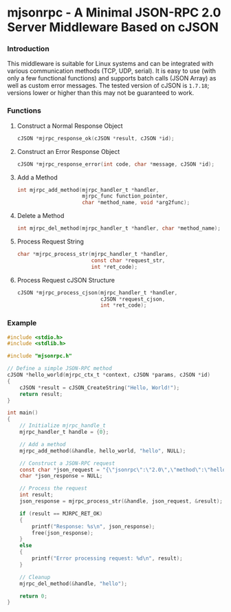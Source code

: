 # mjsonrpc - A Minimal JSON-RPC 2.0 Server Middleware Based on cJSON

### Introduction

This middleware is suitable for Linux systems and can be integrated with various communication methods (TCP, UDP, serial). It is easy to use (with only a few functional functions) and supports batch calls (JSON Array) as well as custom error messages. The tested version of cJSON is `1.7.18`; versions lower or higher than this may not be guaranteed to work.

### Functions

1. Construct a Normal Response Object

    ```c
    cJSON *mjrpc_response_ok(cJSON *result, cJSON *id);
    ```

2. Construct an Error Response Object

    ```c
    cJSON *mjrpc_response_error(int code, char *message, cJSON *id);
    ```

3. Add a Method

    ```c
    int mjrpc_add_method(mjrpc_handler_t *handler,
                         mjrpc_func function_pointer,
                         char *method_name, void *arg2func);
    ```

4. Delete a Method

    ```c
    int mjrpc_del_method(mjrpc_handler_t *handler, char *method_name);
    ```

5. Process Request String

    ```c
    char *mjrpc_process_str(mjrpc_handler_t *handler,
                            const char *request_str,
                            int *ret_code);
    ```

6. Process Request cJSON Structure

    ```c
    cJSON *mjrpc_process_cjson(mjrpc_handler_t *handler,
                               cJSON *request_cjson,
                               int *ret_code);
    ```

### Example

```c
#include <stdio.h>
#include <stdlib.h>

#include "mjsonrpc.h"

// Define a simple JSON-RPC method
cJSON *hello_world(mjrpc_ctx_t *context, cJSON *params, cJSON *id)
{
    cJSON *result = cJSON_CreateString("Hello, World!");
    return result;
}

int main()
{
    // Initialize mjrpc_handle_t
    mjrpc_handler_t handle = {0};

    // Add a method
    mjrpc_add_method(&handle, hello_world, "hello", NULL);

    // Construct a JSON-RPC request
    const char *json_request = "{\"jsonrpc\":\"2.0\",\"method\":\"hello\",\"id\":1}";
    char *json_response = NULL;

    // Process the request
    int result;
    json_response = mjrpc_process_str(&handle, json_request, &result);

    if (result == MJRPC_RET_OK)
    {
        printf("Response: %s\n", json_response);
        free(json_response);
    }
    else
    {
        printf("Error processing request: %d\n", result);
    }

    // Cleanup
    mjrpc_del_method(&handle, "hello");

    return 0;
}
```